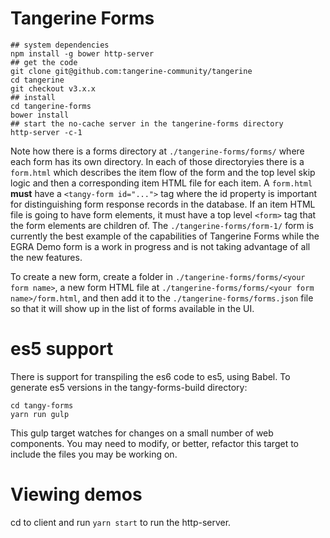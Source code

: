 # Tangerine Forms

```
## system dependencies
npm install -g bower http-server
## get the code
git clone git@github.com:tangerine-community/tangerine
cd tangerine
git checkout v3.x.x
## install
cd tangerine-forms
bower install
## start the no-cache server in the tangerine-forms directory
http-server -c-1
```

Note how there is a forms directory at `./tangerine-forms/forms/` where each form has its own directory. In each of those
directoryies there is a `form.html` which describes the item flow of the form and the top level skip logic and then a
corresponding item HTML file for each item. A `form.html` __must__ have a `<tangy-form id="...">` tag where the id property
is important for distinguishing form response records in the database. If an item HTML file is going to have form elements,
it must have a top level `<form>` tag that the form elements are children of. The `./tangerine-forms/form-1/` form is currently
the best example of the capabilities of Tangerine Forms while the EGRA Demo form is a work in progress and is not taking advantage of all the new features.

To create a new form, create a folder in `./tangerine-forms/forms/<your form name>`, a new form HTML file at `./tangerine-forms/forms/<your form name>/form.html`,
and then add it to the `./tangerine-forms/forms.json` file so that it will show up in the list of forms available in the UI.

# es5 support

There is support for transpiling the es6 code to es5, using Babel.
To generate es5 versions in the tangy-forms-build directory:

```
cd tangy-forms
yarn run gulp
```

This gulp target watches for changes on a small number of web components. You may need to modify, or better, refactor this
target to include the files you may be working on.

# Viewing demos

cd to client and run `yarn start` to run the http-server.